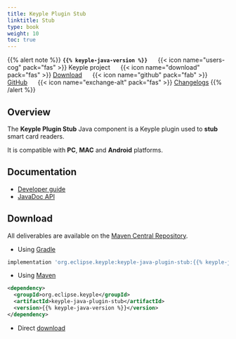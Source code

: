 ```yaml
---
title: Keyple Plugin Stub
linktitle: Stub
type: book
weight: 10
toc: true
---
```


{{% alert note %}}
**`{{% keyple-java-version %}}`**
&nbsp;&nbsp;&nbsp;&nbsp;&nbsp;{{< icon name="users-cog" pack="fas" >}}
Keyple project
&nbsp;&nbsp;&nbsp;&nbsp;&nbsp;{{< icon name="download" pack="fas" >}}
[Download](#download)
&nbsp;&nbsp;&nbsp;&nbsp;&nbsp;{{< icon name="github" pack="fab" >}}
[GitHub](https://github.com/eclipse/keyple-java/tree/master/java/component/keyple-plugin/stub)
&nbsp;&nbsp;&nbsp;&nbsp;&nbsp;{{< icon name="exchange-alt" pack="fas" >}}
[Changelogs](https://github.com/eclipse/keyple-java/releases/)
{{% /alert %}}

## Overview

The **Keyple Plugin Stub** Java component is a Keyple plugin used to **stub** smart card readers.

It is compatible with **PC**, **MAC** and **Android** platforms.

## Documentation

<ul>
    <li><a href="../../../docs/developer-guide/local-application">Developer guide</a></li>
    <li><a href="../../../docs/api-reference/keyple-java-plugin-stub/{{% keyple-java-version %}}/index.html">JavaDoc API</a></li>
</ul>

## Download

All deliverables are available on the [Maven Central Repository](https://search.maven.org/).

* Using [Gradle](https://gradle.org/)

```gradle
implementation 'org.eclipse.keyple:keyple-java-plugin-stub:{{% keyple-java-version %}}'
```

* Using [Maven](https://maven.apache.org/)

```xml
<dependency>
  <groupId>org.eclipse.keyple</groupId>
  <artifactId>keyple-java-plugin-stub</artifactId>
  <version>{{% keyple-java-version %}}</version>
</dependency>
```

* Direct [download](https://search.maven.org/search?q=a:keyple-java-plugin-stub)